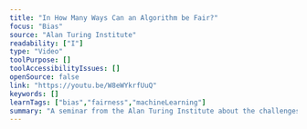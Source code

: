 ```yaml
---
title: "In How Many Ways Can an Algorithm be Fair?"
focus: "Bias"
source: "Alan Turing Institute"
readability: ["I"]
type: "Video"
toolPurpose: []
toolAccessibilityIssues: []
openSource: false
link: "https://youtu.be/W8eWYkrfUuQ"
keywords: []
learnTags: ["bias","fairness","machineLearning"]
summary: "A seminar from the Alan Turing Institute about the challenges of implementing critical measures of fairness for technology policy and regulation. "
---
```


